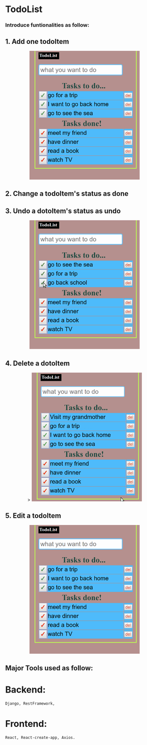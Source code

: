 # TodoList

    
### Introduce funtionalities as follow:

## 1. Add one todoItem
<p align="center">
  <img src="Add.gif" width="350" title="hover text">
</p>

## 2. Change a todoItem's status as done

## 3. Undo a dotoItem's status as undo

<p align="center">
 <img src="DoneVunDo.gif" width="350" alt="accessibility text">
</p>

## 4. Delete a dotoItem
<p align="center">>
 <img src="del.gif" width="350" alt="accessibility text">
</p>

## 5. Edit a todoItem
<p align="center">
 <img src="EditSave.gif" width="350" alt="accessibility text">
</p>

## Major Tools used as follow:

  # Backend:
    Django, RestFramework,
    
  # Frontend:
    React, React-create-app, Axios.

